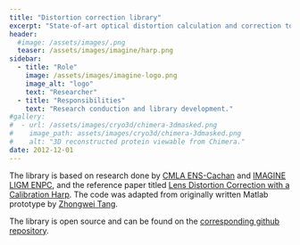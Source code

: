 ```yaml
---
title: "Distortion correction library"
excerpt: "State-of-art optical distortion calculation and correction tool (C/C++ library)."
header:
  #image: /assets/images/.png
  teaser: /assets/images/imagine/harp.png
sidebar:
  - title: "Role"
    image: /assets/images/imagine-logo.png
    image_alt: "logo"
    text: "Researcher"
  - title: "Responsibilities"
    text: "Research conduction and library development."
#gallery:
#  - url: /assets/images/cryo3d/chimera-3dmasked.png
#    image_path: assets/images/cryo3d/chimera-3dmasked.png
#    alt: "3D reconstructed protein viewable from Chimera."
date: 2012-12-01
---
```


The library is based on research done by [CMLA ENS-Cachan](http://www.cmla.ens-cachan.fr/version-anglaise/) and [IMAGINE LIGM ENPC](http://imagine.enpc.fr/), and the reference paper titled [Lens Distortion Correction with a Calibration Harp](https://www.researchgate.net/publication/221121089_Lens_distortion_correction_with_a_calibration_harp). The code was adapted from originally written Matlab prototype by [Zhongwei Tang](https://www.researchgate.net/profile/Zhongwei_Tang/publications).

The library is open source and can be found on the [corresponding github repository](https://github.com/vicrucann/DistCorr-lib).